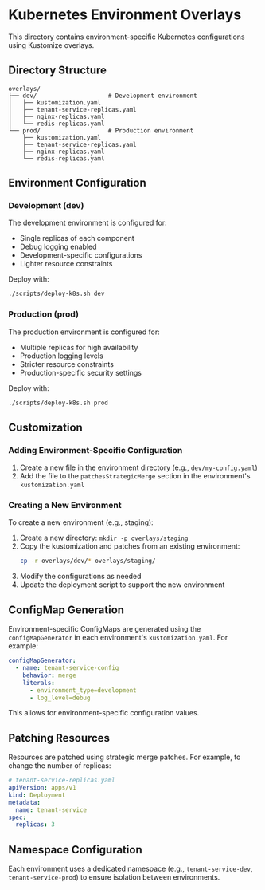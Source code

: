 # Kubernetes Environment Overlays

This directory contains environment-specific Kubernetes configurations using Kustomize overlays.

## Directory Structure

```
overlays/
├── dev/                    # Development environment
│   ├── kustomization.yaml
│   ├── tenant-service-replicas.yaml
│   ├── nginx-replicas.yaml
│   └── redis-replicas.yaml
└── prod/                   # Production environment
    ├── kustomization.yaml
    ├── tenant-service-replicas.yaml
    ├── nginx-replicas.yaml
    └── redis-replicas.yaml
```

## Environment Configuration

### Development (dev)

The development environment is configured for:
- Single replicas of each component
- Debug logging enabled
- Development-specific configurations
- Lighter resource constraints

Deploy with:
```bash
./scripts/deploy-k8s.sh dev
```

### Production (prod)

The production environment is configured for:
- Multiple replicas for high availability
- Production logging levels
- Stricter resource constraints
- Production-specific security settings

Deploy with:
```bash
./scripts/deploy-k8s.sh prod
```

## Customization

### Adding Environment-Specific Configuration

1. Create a new file in the environment directory (e.g., `dev/my-config.yaml`)
2. Add the file to the `patchesStrategicMerge` section in the environment's `kustomization.yaml`

### Creating a New Environment

To create a new environment (e.g., staging):

1. Create a new directory: `mkdir -p overlays/staging`
2. Copy the kustomization and patches from an existing environment:
   ```bash
   cp -r overlays/dev/* overlays/staging/
   ```
3. Modify the configurations as needed
4. Update the deployment script to support the new environment

## ConfigMap Generation

Environment-specific ConfigMaps are generated using the `configMapGenerator` in each environment's `kustomization.yaml`. For example:

```yaml
configMapGenerator:
  - name: tenant-service-config
    behavior: merge
    literals:
      - environment_type=development
      - log_level=debug
```

This allows for environment-specific configuration values.

## Patching Resources

Resources are patched using strategic merge patches. For example, to change the number of replicas:

```yaml
# tenant-service-replicas.yaml
apiVersion: apps/v1
kind: Deployment
metadata:
  name: tenant-service
spec:
  replicas: 3
```

## Namespace Configuration

Each environment uses a dedicated namespace (e.g., `tenant-service-dev`, `tenant-service-prod`) to ensure isolation between environments. 